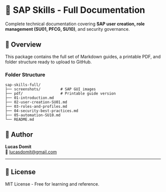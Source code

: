 # 🧩 SAP Skills - Full Documentation

Complete technical documentation covering **SAP user creation, role management (SU01, PFCG, SU10)**, and security governance.

## 📘 Overview
This package contains the full set of Markdown guides, a printable PDF, and folder structure ready to upload to GitHub.

### Folder Structure
```
sap-skills-full/
├── screenshots/         # SAP GUI images
├── pdf/                 # Printable guide version
├── 01-introduction.md
├── 02-user-creation-SU01.md
├── 03-roles-and-profiles.md
├── 04-security-best-practices.md
├── 05-automation-SU10.md
└── README.md
```

## 🧠 Author
**Lucas Domit**  
📧 [lucasdomit@gmail.com](mailto:lucasdomit@gmail.com)

---

## 📄 License
MIT License - Free for learning and reference.
